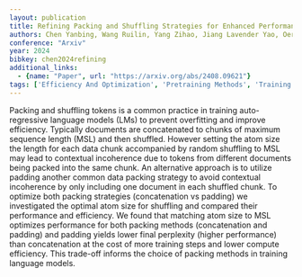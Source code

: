 ```yaml
---
layout: publication
title: Refining Packing and Shuffling Strategies for Enhanced Performance in Generative Language Models
authors: Chen Yanbing, Wang Ruilin, Yang Zihao, Jiang Lavender Yao, Oermann Eric Karl
conference: "Arxiv"
year: 2024
bibkey: chen2024refining
additional_links:
  - {name: "Paper", url: "https://arxiv.org/abs/2408.09621"}
tags: ['Efficiency And Optimization', 'Pretraining Methods', 'Training Techniques']
---
```

Packing and shuffling tokens is a common practice in training auto-regressive language models (LMs) to prevent overfitting and improve efficiency. Typically documents are concatenated to chunks of maximum sequence length (MSL) and then shuffled. However setting the atom size the length for each data chunk accompanied by random shuffling to MSL may lead to contextual incoherence due to tokens from different documents being packed into the same chunk. An alternative approach is to utilize padding another common data packing strategy to avoid contextual incoherence by only including one document in each shuffled chunk. To optimize both packing strategies (concatenation vs padding) we investigated the optimal atom size for shuffling and compared their performance and efficiency. We found that matching atom size to MSL optimizes performance for both packing methods (concatenation and padding) and padding yields lower final perplexity (higher performance) than concatenation at the cost of more training steps and lower compute efficiency. This trade-off informs the choice of packing methods in training language models.
